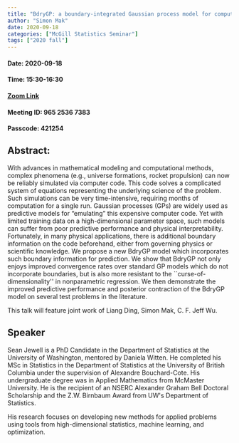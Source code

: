 ```yaml
---
title: "BdryGP: a boundary-integrated Gaussian process model for computer code emulation"
author: "Simon Mak"
date: 2020-09-18
categories: ["McGill Statistics Seminar"]
tags: ["2020 fall"]
---
```


#### Date: 2020-09-18
#### Time: 15:30-16:30

#### [Zoom Link](https://umontreal.zoom.us/j/96525367383?pwd=dzBURjBvc2FWTGpyRUh4aURBZ0RvQT09)
#### Meeting ID: 965 2536 7383
#### Passcode: 421254


## Abstract:

With advances in mathematical modeling and computational methods, complex phenomena (e.g., universe formations, rocket propulsion) can now be reliably simulated via computer code. This code solves a complicated system of equations representing the underlying science of the problem. Such simulations can be very time-intensive, requiring months of computation for a single run. Gaussian processes (GPs) are widely used as predictive models for “emulating” this expensive computer code. Yet with limited training data on a high-dimensional parameter space, such models can suffer from poor predictive performance and physical interpretability.
Fortunately, in many physical applications, there is additional boundary information on the code beforehand, either from governing physics or scientific knowledge. We propose a new BdryGP model which incorporates such boundary information for prediction. We show that BdryGP not only enjoys improved convergence rates over standard GP models which do not incorporate boundaries, but is also more resistant to the ``curse-of-dimensionality'' in nonparametric regression. We then demonstrate the improved predictive performance and posterior contraction of the BdryGP model on several test problems in the literature.


This talk will feature joint work of Liang Ding, Simon Mak, C. F. Jeff Wu.


## Speaker

Sean Jewell is a PhD Candidate in the Department of Statistics at the University of Washington, mentored by Daniela Witten. He completed his MSc in Statistics in the Department of Statistics at the University of British Columbia under the supervision of Alexandre Bouchard-Cote. His undergraduate degree was in Applied Mathematics from McMaster University. He is the recipient of an NSERC Alexander Graham Bell Doctoral Scholarship and the Z.W. Birnbaum Award from UW's Department of Statistics.

His research focuses on developing new methods for applied problems using tools from high-dimensional statistics, machine learning, and optimization.